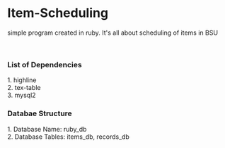 # Item-Scheduling
simple program created in ruby. It's all about scheduling of items in BSU

<br/>
<h3>List of Dependencies</h3>
1. highline 
<br/>
2. tex-table
<br/>
3. mysql2

<br/>
<h3>Databae Structure</h3>
1. Database Name: ruby_db
<br/>
2. Database Tables: items_db, records_db